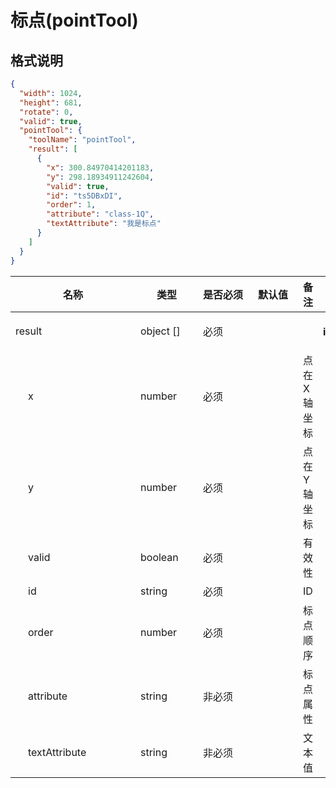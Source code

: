 # 标点(pointTool)

## 格式说明

```json
{
  "width": 1024,
  "height": 681,
  "rotate": 0,
  "valid": true,
  "pointTool": {
    "toolName": "pointTool",
    "result": [
      {
        "x": 300.84970414201183,
        "y": 298.18934911242604,
        "valid": true,
        "id": "ts5DBxDI",
        "order": 1,
        "attribute": "class-1Q",
        "textAttribute": "我是标点"
      }
    ]
  }
}
```

<table class=""><colgroup><col style="width: 200px; min-width: 200px;"><col style="width: 100px; min-width: 100px;"><col style="width: 80px; min-width: 80px;"><col style="width: 80px; min-width: 80px;"><col><col style="width: 180px; min-width: 180px;"></colgroup><thead class="ant-table-thead"><tr><th class=""><span>名称</span></th><th class=""><span>类型</span></th><th class=""><span>是否必须</span></th><th class=""><span>默认值</span></th><th class=""><span>备注</span></th><th class=""><span>其他信息</span></th></tr></thead><tbody class="ant-table-tbody"><tr class="ant-table-row  ant-table-row-level-0"><td class=""><span class="ant-table-row-indent indent-level-0" style="padding-left: 0px;"></span><span class="ant-table-row-expand-icon ant-table-row-expanded"></span>result</td><td class=""><span>object []</span></td><td class=""><div>必须</div></td><td class=""><div></div></td><td class=""><span class="table-desc"></span></td><td class=""><p><span style="font-weight: 700;">item 类型: </span><span>object</span></p></td></tr><tr class="ant-table-row  ant-table-row-level-1"><td class=""><span class="ant-table-row-indent indent-level-1" style="padding-left: 20px;"></span><span class="ant-table-row-expand-icon ant-table-row-spaced"></span>x</td><td class=""><span>number</span></td><td class=""><div>必须</div></td><td class=""><div></div></td><td class=""><span class="table-desc">点在X轴坐标</span></td><td class=""></td></tr><tr class="ant-table-row  ant-table-row-level-1"><td class=""><span class="ant-table-row-indent indent-level-1" style="padding-left: 20px;"></span><span class="ant-table-row-expand-icon ant-table-row-spaced"></span>y</td><td class=""><span>number</span></td><td class=""><div>必须</div></td><td class=""><div></div></td><td class=""><span class="table-desc">点在Y轴坐标</span></td><td class=""></td></tr><tr class="ant-table-row  ant-table-row-level-1"><td class=""><span class="ant-table-row-indent indent-level-1" style="padding-left: 20px;"></span><span class="ant-table-row-expand-icon ant-table-row-spaced"></span>valid</td><td class=""><span>boolean</span></td><td class=""><div>必须</div></td><td class=""><div></div></td><td class=""><span class="table-desc">有效性</span></td><td class=""></td></tr><tr class="ant-table-row  ant-table-row-level-1"><td class=""><span class="ant-table-row-indent indent-level-1" style="padding-left: 20px;"></span><span class="ant-table-row-expand-icon ant-table-row-spaced"></span>id</td><td class=""><span>string</span></td><td class=""><div>必须</div></td><td class=""><div></div></td><td class=""><span class="table-desc">ID</span></td><td class=""></td></tr><tr class="ant-table-row  ant-table-row-level-1"><td class=""><span class="ant-table-row-indent indent-level-1" style="padding-left: 20px;"></span><span class="ant-table-row-expand-icon ant-table-row-spaced"></span>order</td><td class=""><span>number</span></td><td class=""><div>必须</div></td><td class=""><div></div></td><td class=""><span class="table-desc">标点顺序</span></td><td class=""></td></tr><tr class="ant-table-row  ant-table-row-level-1"><td class=""><span class="ant-table-row-indent indent-level-1" style="padding-left: 20px;"></span><span class="ant-table-row-expand-icon ant-table-row-spaced"></span>attribute</td><td class=""><span>string</span></td><td class=""><div>非必须</div></td><td class=""><div></div></td><td class=""><span class="table-desc">标点属性</span></td><td class=""></td></tr><tr class="ant-table-row  ant-table-row-level-1"><td class=""><span class="ant-table-row-indent indent-level-1" style="padding-left: 20px;"></span><span class="ant-table-row-expand-icon ant-table-row-spaced"></span>textAttribute</td><td class=""><span>string</span></td><td class=""><div>非必须</div></td><td class=""><div></div></td><td class=""><span class="table-desc">文本值</span></td><td class=""></td></tr></tbody></table>
